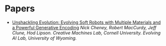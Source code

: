 Papers
======

* [Unshackling Evolution: Evolving Soft Robots with Multiple Materials and a Powerful Generative Encoding](http://jeffclune.com/publications/2013_Softbots_GECCO.pdf)
_Nick Cheney, Robert MacCurdy, Jeff Clune, Hod Lipson. Creative Machines Lab, Cornell University. Evolving AI Lab, University of Wyoming._
